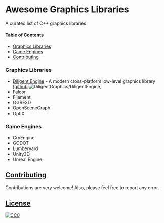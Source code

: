 # Awesome Graphics Libraries

A curated list of C++ graphics libraries

#### Table of Contents
* [Graphics Libraries](#graphics-libraries)
* [Game Engines](#game-engines)
* [Contributing](#contributing)

### Graphics Libraries

* [Diligent Engine](http://diligentgraphics.com/diligent-engine/) - A modern cross-platform low-level graphics library [[github](https://github.com/DiligentGraphics/DiligentEngine) ![DiligentGraphics/DiligentEngine](https://img.shields.io/github/stars/DiligentGraphics/DiligentEngine.svg?style=social&label=Star&maxAge=2592000)]
* Falcor
* Filament
* OGRE3D
* OpenSceneGraph
* OptiX

### Game Engines

* CryEngine
* GODOT
* Lumberyard
* Unity3D
* Unreal Engine

## [Contributing](#awesome-graphics-libraries)

Contributions are very welcome! Also, please feel free to report any error.

## [License](#awesome-graphics-libraries)

[![CC0](https://licensebuttons.net/p/zero/1.0/88x31.png)](http://creativecommons.org/publicdomain/zero/1.0/)
